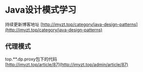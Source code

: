 # Java设计模式学习

持续更新博客地址 [http://imyzt.top/category/java-design-patterns](http://imyzt.top/category/java-design-patterns)


## 代理模式
top.**.dp.proxy包下的代码  
[http://imyzt.top/article/87](http://imyzt.top/admin/article/87)